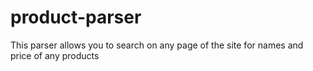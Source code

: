 # product-parser
This parser allows you to search on any page of the site for names and price of any products

